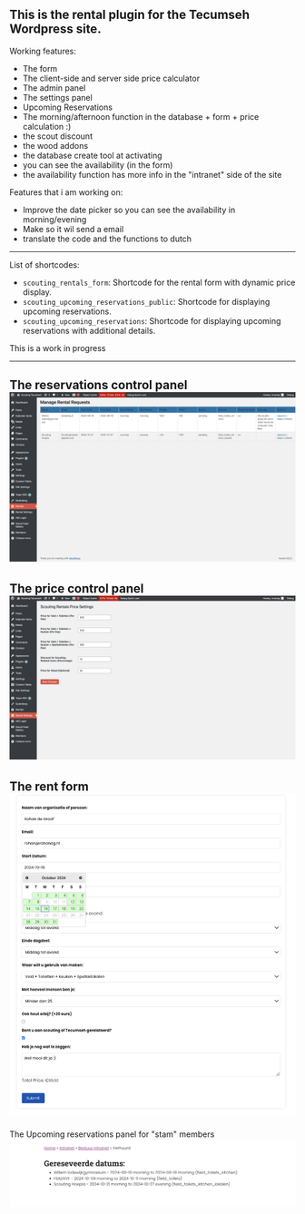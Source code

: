 This is the rental plugin for the Tecumseh Wordpress site.
---

Working features:
- The form
- The client-side and server side price calculator
- The admin panel
- The settings panel
- Upcoming Reservations 
- The morning/afternoon function in the database + form + price calculation :)
- the scout discount
- the wood addons
- the database create tool at activating
- you can see the availability (in the form)
- the availability function has more info in the "intranet" side of the site

Features that i am working on:
- Improve the date picker so you can see the availability in morning/evening
- Make so it wil send a email 
- translate the code and the functions to dutch
---
List of shortcodes:
- `scouting_rentals_form`: Shortcode for the rental form with dynamic price display.
- `scouting_upcoming_reservations_public`: Shortcode for displaying upcoming reservations.
- `scouting_upcoming_reservations`: Shortcode for displaying upcoming reservations with additional details.

This is a work in progress

---
The reservations control panel
![Picture 1](readme%20fotos/1.png)
---
The price control panel
![Picture 2](readme%20fotos/2.png)
---
The rent form
![Picture 3](readme%20fotos/3.png)
---
The Upcoming reservations panel for "stam" members
![Picture 4](readme%20fotos/4.png)
